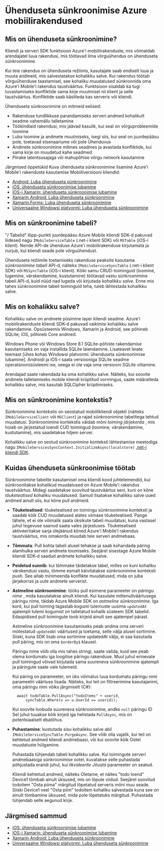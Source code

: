 <properties
    pageTitle="Ühenduseta sünkroonimise Azure mobiilirakendused | Microsoft Azure'i"
    description="Kontseptuaalne viide ja ühenduseta sünkroonimise funktsiooni Azure'i mobiilirakenduste ülevaade"
    documentationCenter="windows"
    authors="adrianhall"
    manager="dwrede"
    editor=""
    services="app-service\mobile"/>

<tags
    ms.service="app-service-mobile"
    ms.workload="mobile"
    ms.tgt_pltfrm="na"
    ms.devlang="multiple"
    ms.topic="article"
    ms.date="10/01/2016"
    ms.author="adrianha"/>

# <a name="offline-data-sync-in-azure-mobile-apps"></a>Ühenduseta sünkroonimise Azure mobiilirakendused

## <a name="what-is-offline-data-sync"></a>Mis on ühenduseta sünkroonimine?

Kliendi ja serveri SDK funktsioon Azure'i mobiilirakenduste, mis võimaldab arendajatel luua rakendusi, mis töötavad ilma võrguühendus on ühenduseta sünkroonimine.

Kui teie rakendus on ühenduseta režiimis, kasutajate saab endiselt luua ja muuta andmeid, mis salvestatakse kohalikku salve. Kui rakendus töötab võrguühenduse taastamisel, see kohaliku muudatused sünkroonida oma Azure'i Mobile'i rakendus taustväärtus. Funktsioon sisaldab ka tugi tuvastamiseks konfliktide sama kirje muutmisel nii klient ja selle taustväärtus. Konfliktide saab käsitleda kas serveris või kliendi.

Ühenduseta sünkroonimine on mitmeid eelised:

* Rakenduse tundlikkuse parandamiseks serveri andmed kohalikult seadme vahemällu talletamine
* Töökindlaid rakendusi, mis jäävad kasulik, kui seal on võrguprobleemide loomine
* Luba loomine ja andmete muutmiseks, isegi siis, kui seal on juurdepääsu pole, toetavad stsenaariume või pole Ühenduvus
* Andmete sünkroonimine mitmes seadmes ja avastada konfliktide, kui sama kirje on muudetud kahe seadmed
* Piirake latentsusajaga või mahupõhise võrgu network kasutamine

Järgmised õppetükid Kuva ühenduseta sünkroonimine lisamine Azure'i Mobile'i rakenduste kasutamise Mobiiliversiooni kliendid:

* [Android: Luba ühenduseta sünkroonimine]
* [iOS: ühenduseta sünkroonimise lubamine]
* [IOS-i Xamarin: ühenduseta sünkroonimise lubamine]
* [Xamarin Android: Luba ühenduseta sünkroonimine]
* [Xamarin.Forms: Luba ühenduseta sünkroonimine](app-service-mobile-xamarin-forms-get-started-offline-data.md)
* [Universaalne Windowsi platvormi: Luba ühenduseta sünkroonimine]

## <a name="what-is-a-sync-table"></a>Mis on sünkroonimine tabeli?

"/ Tabelid" lõpp-punkti juurdepääsu Azure Mobile kliendi SDK-d pakuvad liidesed nagu `IMobileServiceTable` (.net-i klient SDK) või `MSTable` (iOS-i klient). Nende API-de ühenduse Azure'i mobiilirakenduse kirjutamata ja nurjub, kui kliendi seade pole võrguühendust.

Ühenduseta režiimile toetamiseks rakenduse peaksite kasutama *sünkroonimine tabeli* API-d, näiteks `IMobileServiceSyncTable` (.net-i klient SDK) või `MSSyncTable` (iOS-i klient). Kõiki samu CRUD-toiminguid (loomine, lugemine, värskendamine, kustutamine) töötavad vastu sünkroonimine tabeli API-d, kuid nüüd nad lugeda või kirjutada *kohalikku salve*. Enne mis tahes sünkroonimine tabeli toiminguid teha, tuleb lähtestada kohalikku salve.

## <a name="what-is-a-local-store"></a>Mis on kohalikku salve?

Kohalikku salve on andmete püsimine layer kliendi seadme. Azure'i mobiilirakenduste kliendi SDK-d pakuvad vaikimisi kohalikku salve rakendamine. Opsüsteemis Windows, Xamarin ja Android, see põhineb SQLite; iOS, põhineb Core andmed.

Windows Phone või Windows Store 8.1 SQLite-põhiste rakendamise kasutamiseks on vaja installida SQLite laiendamine. Lisateavet leiate teemast [ühes kohas Windowsi platvormi: ühenduseta sünkroonimise lubamine]. Androidi ja iOS-i saata versiooniga SQLite seadme operatsioonisüsteemi ise, seega ei ole vaja oma versiooni SQLite viitamine.

Arendajad saate rakendada ka oma kohalikku salve. Näiteks, kui soovite andmete talletamiseks mobile kliendi krüptitud vormingus, saate määratleda kohalikku salve, mis kasutab SQLCipher krüptimiseks.

## <a name="what-is-a-sync-context"></a>Mis on sünkroonimine kontekstis?

*Sünkroonimine kontekstis* on seostatud mobiilikliendi objekti (näiteks `IMobileServiceClient` või `MSClient`) ja rajad sünkroonimine tabelitega tehtud muudatusi. Sünkroonimine kontekstis väidab mõni *toiming järjekorda* , mis hoiab on järjestatud loendi CUD toimingud (loomine, värskendamine, kustutamine), mis saadetakse hiljem server.

Kohalikku salve on seotud sünkroonimine konteksti lähtestamise meetodiga nagu `IMobileServicesSyncContext.InitializeAsync(localstore)` [.net-i kliendi SDK].

## <a name="how-sync-works"></a>Kuidas ühenduseta sünkroonimise töötab

Sünkroonimine tabelite kasutamisel oma kliendi kood juhtelemendid, kui sünkroonitakse kohalikud muudatused on Azure Mobile'i rakendus taustväärtus. Midagi saadetakse soovitud taustväärtus seni, kuni on kõne *tõuketeatised* kohaliku muudatused. Samuti lisatakse kohalikku salve uued andmed ainult siis, kui kõne *pull* andmeid.

* **Tõuketeatised**: tõuketeatised on toimingu sünkroonimine konteksti ja saadab kõik CUD muudatused alates viimase tõuketeatised. Pange tähele, et ei ole võimalik saata üksikute tabeli muudatusi, kuna vastasel juhul tegevuse saanud saata vales järjestuses. Tõuketeatised aktiveeritakse sarja ülejäänud kõned Azure'i Mobile'i rakendus taustväärtus, mis omakorda muudab teie serveri andmebaas.

* **Tõmmata**: Pull kohta tabeli alusel tehakse ja saab kohandada päring alamhulka serveri andmete toomiseks. Seejärel sisestage Azure Mobile kliendi SDK-d saadud andmete kohalikku salve.

* **Peidetud sunnib**: kui tõmmake täidetakse tabel, milles on kuni kohaliku värskendusi vastu, tõmme esmalt käivitatakse sünkroonimine konteksti push. See aitab minimeerida konflikte muudatused, mida on juba järjekorras ja uute andmete serverist.

* **Astmeline sünkroonimine**: tööks pull esimene parameeter on *päringu nime* , mida kasutatakse ainult kliendi. Kui kasutate mittenullväärtusega päringu nime, täidab Azure Mobile SDK on *astmeline sünkroonimine*.
  Iga kord, kui pull toiming tagastab kogumi tulemuste uusima `updatedAt` ajatempli tulemi kogumist on talletatud kohalik süsteem SDK tabelid. Edaspidised pull toimingute toob kirjeid ainult see ajatempel pärast.

  Astmeline sünkroonimine kasutamiseks peab andma oma serveri mõtestatud `updatedAt` väärtused ja toetama, selle välja alusel sortimine. Siiski, kuna SDK lisab oma sortimine updatedAt välja, ei saa kasutada pull päring, mis on oma `$orderBy$` klausel.

  Päringu nime võib olla mis tahes stringi, saate valida, kuid see peab olema kordumatu iga loogilise päringu rakenduse.
  Muul juhul erinevate pull toimingud võivad kirjutada sama suureneva sünkroonimine ajatempli ja päringute saate vale tulemeid.

  Kui päring on parameeter, on üks võimalus luua kordumatu päringu nimi parameetri väärtuse lisada.
  Näiteks, kui teil on filtreerimine kasutajanimi, oma päringu nimi võiks järgmiselt (C#):

        await todoTable.PullAsync("todoItems" + userid,
            syncTable.Where(u => u.UserId == userid));

  Kui soovite loobuda suureneva sünkroonimine, andke `null` päringu ID Sel juhul tuuakse kõik kirjed iga helistada `PullAsync`, mis on potentsiaalselt ebatõhus.

* **Puhastamine**: kustutada sisu kohalikku salve abil `IMobileServiceSyncTable.PurgeAsync`.
  See võib olla vajalik, kui teil on kehtetud andmed kliendi andmebaasi, või kui soovite kõik Ootel muudatuste hülgamine.

  Puhastada tühjendab tabeli kohalikku salve. Kui toimingute serveri andmebaasiga sünkroonimise ootel, kuvatakse selle puhastada põhjustada erandi juhul, kui *likvideerite Jõusta* parameeter on seatud.

  Kliendi kehtetud andmed, näiteks Oletame, et näites "todo loend" Device1 tõmbab ainult üksused, mis on lõpule viidud. Seejärel soovitud todoitem "Osta piima" märgitud lõpetatud serveris mõni muu seade. Siiski Device1 veel "Osta piim" todoitem kohaliku salvestada kuna see on ainult tõmbamine üksused, mida pole lõpetatuks märgitud. Puhastada tühjendab selle aegunud kirje.

## <a name="next-steps"></a>Järgmised sammud

* [iOS: ühenduseta sünkroonimise lubamine]
* [IOS-i Xamarin: ühenduseta sünkroonimise lubamine]
* [Xamarin Android: Luba ühenduseta sünkroonimine]
* [Universaalne Windowsi platvormi: Luba ühenduseta sünkroonimine]

<!-- Links -->
[.Net-i kliendi SDK]: app-service-mobile-dotnet-how-to-use-client-library.md
[Android: Luba ühenduseta sünkroonimine]: app-service-mobile-android-get-started-offline-data.md
[iOS: ühenduseta sünkroonimise lubamine]: app-service-mobile-ios-get-started-offline-data.md
[IOS-i Xamarin: ühenduseta sünkroonimise lubamine]: app-service-mobile-xamarin-ios-get-started-offline-data.md
[Xamarin Android: Luba ühenduseta sünkroonimine]: app-service-mobile-xamarin-ios-get-started-offline-data.md
[Universaalne Windowsi platvormi: Luba ühenduseta sünkroonimine]: app-service-mobile-windows-store-dotnet-get-started-offline-data.md
